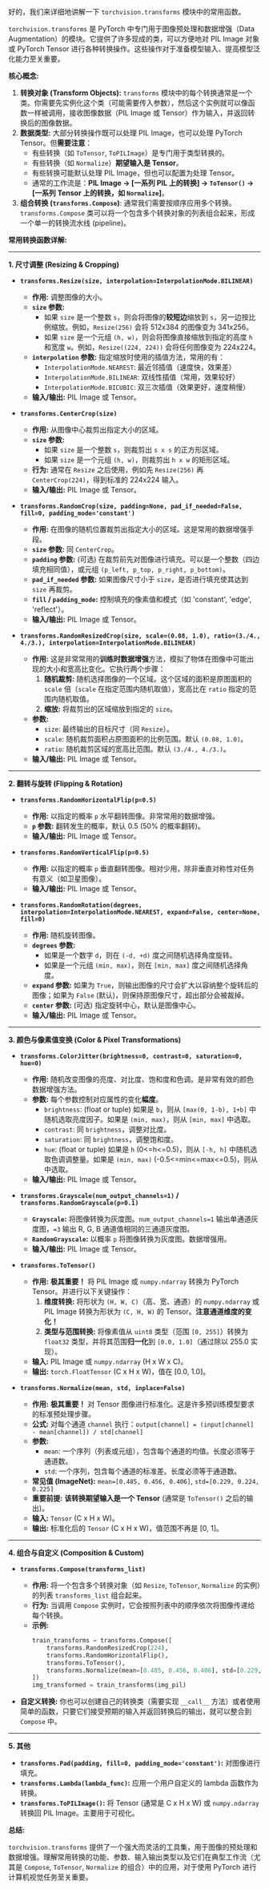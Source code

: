 好的，我们来详细地讲解一下 `torchvision.transforms` 模块中的常用函数。

`torchvision.transforms` 是 PyTorch 中专门用于图像预处理和数据增强（Data Augmentation）的模块。它提供了许多现成的类，可以方便地对 PIL Image 对象或 PyTorch Tensor 进行各种转换操作。这些操作对于准备模型输入、提高模型泛化能力至关重要。

**核心概念:**

1.  **转换对象 (Transform Objects):** `transforms` 模块中的每个转换通常是一个类。你需要先实例化这个类（可能需要传入参数），然后这个实例就可以像函数一样被调用，接收图像数据（PIL Image 或 Tensor）作为输入，并返回转换后的图像数据。
2.  **数据类型:** 大部分转换操作既可以处理 PIL Image，也可以处理 PyTorch Tensor。但**需要注意**：
    *   有些转换（如 `ToTensor`, `ToPILImage`）是专门用于类型转换的。
    *   有些转换（如 `Normalize`）**期望输入是 Tensor**。
    *   有些转换可能默认处理 PIL Image，但也可以配置为处理 Tensor。
    *   通常的工作流是：**PIL Image -> [一系列 PIL 上的转换] -> `ToTensor()` -> [一系列 Tensor 上的转换，如 `Normalize`]**。
3.  **组合转换 (`transforms.Compose`)**: 通常我们需要按顺序应用多个转换。`transforms.Compose` 类可以将一个包含多个转换对象的列表组合起来，形成一个单一的转换流水线 (pipeline)。

**常用转换函数详解:**

---

**1. 尺寸调整 (Resizing & Cropping)**

*   **`transforms.Resize(size, interpolation=InterpolationMode.BILINEAR)`**
    *   **作用:** 调整图像的大小。
    *   **`size` 参数:**
        *   如果 `size` 是一个整数 `s`，则会将图像的**较短边**缩放到 `s`，另一边按比例缩放。例如，`Resize(256)` 会将 512x384 的图像变为 341x256。
        *   如果 `size` 是一个元组 `(h, w)`，则会将图像直接缩放到指定的高度 `h` 和宽度 `w`。例如，`Resize((224, 224))` 会将任何图像变为 224x224。
    *   **`interpolation` 参数:** 指定缩放时使用的插值方法，常用的有：
        *   `InterpolationMode.NEAREST`: 最近邻插值（速度快，效果差）
        *   `InterpolationMode.BILINEAR`: 双线性插值（常用，效果较好）
        *   `InterpolationMode.BICUBIC`: 双三次插值（效果更好，速度稍慢）
    *   **输入/输出:** PIL Image 或 Tensor。

*   **`transforms.CenterCrop(size)`**
    *   **作用:** 从图像中心裁剪出指定大小的区域。
    *   **`size` 参数:**
        *   如果 `size` 是一个整数 `s`，则裁剪出 `s x s` 的正方形区域。
        *   如果 `size` 是一个元组 `(h, w)`，则裁剪出 `h x w` 的矩形区域。
    *   **行为:** 通常在 `Resize` 之后使用，例如先 `Resize(256)` 再 `CenterCrop(224)`，得到标准的 224x224 输入。
    *   **输入/输出:** PIL Image 或 Tensor。

*   **`transforms.RandomCrop(size, padding=None, pad_if_needed=False, fill=0, padding_mode='constant')`**
    *   **作用:** 在图像的随机位置裁剪出指定大小的区域。这是常用的数据增强手段。
    *   **`size` 参数:** 同 `CenterCrop`。
    *   **`padding` 参数:** (可选) 在裁剪前先对图像进行填充。可以是一个整数（四边填充相同值），或元组 `(p_left, p_top, p_right, p_bottom)`。
    *   **`pad_if_needed` 参数:** 如果图像尺寸小于 `size`，是否进行填充使其达到 `size` 再裁剪。
    *   **`fill` / `padding_mode`:** 控制填充的像素值和模式（如 'constant', 'edge', 'reflect'）。
    *   **输入/输出:** PIL Image 或 Tensor。

*   **`transforms.RandomResizedCrop(size, scale=(0.08, 1.0), ratio=(3./4., 4./3.), interpolation=InterpolationMode.BILINEAR)`**
    *   **作用:** 这是非常常用的**训练时数据增强**方法，模拟了物体在图像中可能出现的大小和宽高比变化。它执行两个步骤：
        1.  **随机裁剪:** 随机选择图像的一个区域。这个区域的面积是原图面积的 `scale` 倍（`scale` 在指定范围内随机取值），宽高比在 `ratio` 指定的范围内随机取值。
        2.  **缩放:** 将裁剪出的区域缩放到指定的 `size`。
    *   **参数:**
        *   `size`: 最终输出的目标尺寸（同 `Resize`）。
        *   `scale`: 随机裁剪面积占原图面积的比例范围。默认 `(0.08, 1.0)`。
        *   `ratio`: 随机裁剪区域的宽高比范围。默认 `(3./4., 4./3.)`。
    *   **输入/输出:** PIL Image 或 Tensor。

---

**2. 翻转与旋转 (Flipping & Rotation)**

*   **`transforms.RandomHorizontalFlip(p=0.5)`**
    *   **作用:** 以指定的概率 `p` 水平翻转图像。非常常用的数据增强。
    *   **`p` 参数:** 翻转发生的概率，默认 0.5 (50% 的概率翻转)。
    *   **输入/输出:** PIL Image 或 Tensor。

*   **`transforms.RandomVerticalFlip(p=0.5)`**
    *   **作用:** 以指定的概率 `p` 垂直翻转图像。相对少用，除非垂直对称性对任务有意义（如卫星图像）。
    *   **输入/输出:** PIL Image 或 Tensor。

*   **`transforms.RandomRotation(degrees, interpolation=InterpolationMode.NEAREST, expand=False, center=None, fill=0)`**
    *   **作用:** 随机旋转图像。
    *   **`degrees` 参数:**
        *   如果是一个数字 `d`，则在 `(-d, +d)` 度之间随机选择角度旋转。
        *   如果是一个元组 `(min, max)`，则在 `[min, max]` 度之间随机选择角度。
    *   **`expand` 参数:** 如果为 `True`，则输出图像的尺寸会扩大以容纳整个旋转后的图像；如果为 `False` (默认)，则保持原图像尺寸，超出部分会被裁掉。
    *   **`center` 参数:** (可选) 指定旋转中心，默认是图像中心。
    *   **输入/输出:** PIL Image 或 Tensor。

---

**3. 颜色与像素值变换 (Color & Pixel Transformations)**

*   **`transforms.ColorJitter(brightness=0, contrast=0, saturation=0, hue=0)`**
    *   **作用:** 随机改变图像的亮度、对比度、饱和度和色调。是非常有效的颜色数据增强方法。
    *   **参数:** 每个参数控制对应属性的变化**幅度**。
        *   `brightness`: (float or tuple) 如果是 `b`，则从 `[max(0, 1-b), 1+b]` 中随机选取亮度因子。如果是 `(min, max)`，则从 `[min, max]` 中选取。
        *   `contrast`: 同 `brightness`，调整对比度。
        *   `saturation`: 同 `brightness`，调整饱和度。
        *   `hue`: (float or tuple) 如果是 `h` (0<=h<=0.5)，则从 `[-h, h]` 中随机选取色调调整量。如果是 `(min, max)` (-0.5<=min<=max<=0.5)，则从中选取。
    *   **输入/输出:** PIL Image 或 Tensor。

*   **`transforms.Grayscale(num_output_channels=1)` / `transforms.RandomGrayscale(p=0.1)`**
    *   **`Grayscale`:** 将图像转换为灰度图。`num_output_channels=1` 输出单通道灰度图，`=3` 输出 R, G, B 通道值相同的三通道灰度图。
    *   **`RandomGrayscale`:** 以概率 `p` 将图像转换为灰度图。数据增强用。
    *   **输入/输出:** PIL Image 或 Tensor。

*   **`transforms.ToTensor()`**
    *   **作用:** **极其重要！** 将 PIL Image 或 `numpy.ndarray` 转换为 PyTorch Tensor。并进行以下关键操作：
        1.  **维度转换:** 将形状为 `(H, W, C)`（高、宽、通道）的 `numpy.ndarray` 或 PIL Image 转换为形状为 `(C, H, W)` 的 Tensor。**注意通道维度的变化！**
        2.  **类型与范围转换:** 将像素值从 `uint8` 类型（范围 `[0, 255]`）转换为 `float32` 类型，并将其范围**归一化**到 `[0.0, 1.0]`（通过除以 255.0 实现）。
    *   **输入:** PIL Image 或 `numpy.ndarray` (H x W x C)。
    *   **输出:** `torch.FloatTensor` (C x H x W)，值在 [0.0, 1.0]。

*   **`transforms.Normalize(mean, std, inplace=False)`**
    *   **作用:** **极其重要！** 对 Tensor 图像进行标准化。这是许多预训练模型要求的标准预处理步骤。
    *   **公式:** 对每个通道 `channel` 执行：`output[channel] = (input[channel] - mean[channel]) / std[channel]`
    *   **参数:**
        *   `mean`: 一个序列（列表或元组），包含每个通道的均值。长度必须等于通道数。
        *   `std`: 一个序列，包含每个通道的标准差。长度必须等于通道数。
    *   **常见值 (ImageNet):** `mean=[0.485, 0.456, 0.406]`, `std=[0.229, 0.224, 0.225]`
    *   **重要前提:** **该转换期望输入是一个 Tensor** (通常是 `ToTensor()` 之后的输出)。
    *   **输入:** `Tensor` (C x H x W)。
    *   **输出:** 标准化后的 `Tensor` (C x H x W)，值范围不再是 [0, 1]。

---

**4. 组合与自定义 (Composition & Custom)**

*   **`transforms.Compose(transforms_list)`**
    *   **作用:** 将一个包含多个转换对象（如 `Resize`, `ToTensor`, `Normalize` 的实例）的列表 `transforms_list` 组合起来。
    *   **行为:** 当调用 `Compose` 实例时，它会按照列表中的顺序依次将图像传递给每个转换。
    *   **示例:**
        ```python
        train_transforms = transforms.Compose([
            transforms.RandomResizedCrop(224),
            transforms.RandomHorizontalFlip(),
            transforms.ToTensor(),
            transforms.Normalize(mean=[0.485, 0.456, 0.406], std=[0.229, 0.224, 0.225])
        ])
        img_transformed = train_transforms(img_pil)
        ```

*   **自定义转换:** 你也可以创建自己的转换类（需要实现 `__call__` 方法）或者使用简单的函数，只要它们接受预期的输入并返回转换后的输出，就可以整合到 `Compose` 中。

---

**5. 其他**

*   **`transforms.Pad(padding, fill=0, padding_mode='constant')`:** 对图像进行填充。
*   **`transforms.Lambda(lambda_func)`:** 应用一个用户自定义的 lambda 函数作为转换。
*   **`transforms.ToPILImage()`:** 将 Tensor (通常是 C x H x W) 或 `numpy.ndarray` 转换回 PIL Image。主要用于可视化。

**总结:**

`torchvision.transforms` 提供了一个强大而灵活的工具集，用于图像的预处理和数据增强。理解常用转换的功能、参数、输入输出类型以及它们在典型工作流（尤其是 `Compose`, `ToTensor`, `Normalize` 的组合）中的应用，对于使用 PyTorch 进行计算机视觉任务至关重要。
